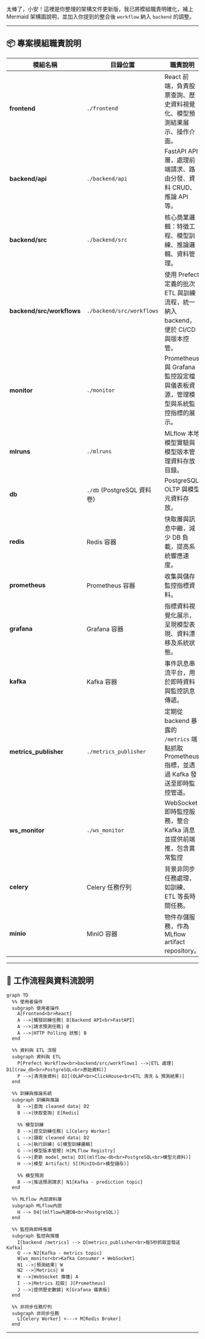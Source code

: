 太棒了，小安！這裡是你整理的架構文件更新版，我已將模組職責明確化，補上 Mermaid 架構圖說明，並加入你提到的整合後 `workflow` 納入 `backend` 的調整。

---

## 📦 專案模組職責說明

| 模組名稱                      | 目錄位置                      | 職責說明                                                    |
| ------------------------- | ------------------------- | ------------------------------------------------------- |
| **frontend**              | `./frontend`              | React 前端，負責股票查詢、歷史資料視覺化、模型預測結果展示、操作介面。                  |
| **backend/api**           | `./backend/api`           | FastAPI API 層，處理前端請求、路由分發、資料 CRUD、推論 API 等。             |
| **backend/src**           | `./backend/src`           | 核心商業邏輯：特徵工程、模型訓練、推論邏輯、資料管理。                             |
| **backend/src/workflows** | `./backend/src/workflows` | 使用 Prefect 定義的批次 ETL 與訓練流程，統一納入 backend，便於 CI/CD 與版本控管。 |
| **monitor**               | `./monitor`               | Prometheus 與 Grafana 監控設定檔與儀表板資源，管理模型與系統監控指標的展示。         |
| **mlruns**                | `./mlruns`                | MLflow 本地模型實驗與模型版本管理資料存放目錄。                             |
| **db**                    | `./db` (PostgreSQL 資料卷)   | PostgreSQL OLTP 與模型元資料存放。                               |
| **redis**                 | Redis 容器                  | 快取層與訊息中繼，減少 DB 負載，提高系統響應速度。                             |
| **prometheus**            | Prometheus 容器             | 收集與儲存監控指標資料。                                            |
| **grafana**               | Grafana 容器                | 指標資料視覺化展示，呈現模型表現、資料漂移及系統狀態。                             |
| **kafka**                 | Kafka 容器                  | 事件訊息串流平台，用於即時資料與監控訊息傳遞。                                 |
| **metrics_publisher**      | `./metrics_publisher`      | 定期從 backend 暴露的 `/metrics` 端點抓取 Prometheus 指標，並透過 Kafka 發送至即時監控管道。 |
| **ws_monitor**            | `./ws_monitor`             | WebSocket 即時監控服務，整合 Kafka 消息並提供前端推，包含異常監控                    |
| **celery**                | Celery 任務佇列               | 背景非同步任務處理，如訓練、ETL 等長時間任務。                               |
| **minio**                 | MinIO 容器                  | 物件存儲服務，作為 MLflow artifact repository。                   |


---

## 🔁 工作流程與資料流說明

```mermaid
graph TD
  %% 使用者操作
  subgraph 使用者操作
    A[Frontend<br>React]
    A -->|觸發訓練任務| B[Backend API<br>FastAPI]
    A -->|請求預測任務| B
    A -->|HTTP Polling 狀態| B
  end

  %% 資料與 ETL 流程
  subgraph 資料與 ETL
    P[Prefect Workflow<br>backend/src/workflows] -->|ETL 處理| D1[(raw_db<br>PostgreSQL<br>原始資料)]
    P -->|清洗後資料| D2[(OLAP<br>ClickHouse<br>ETL 清洗 & 預測結果)]
  end

  %% 訓練與推論系統
  subgraph 訓練與推論
    B -->|查詢 cleaned data| D2
    B -->|快取查詢| E[Redis]

    %% 模型訓練
    B -->|提交訓練任務| L[Celery Worker]
    L -->|讀取 cleaned data| D2
    L -->|執行訓練| G[模型訓練邏輯]
    G -->|模型版本管理| H[MLflow Registry]
    G -->|更新 model_meta| D3[(mlflow-db<br>PostgreSQL<br>模型元資料)]
    H -->|模型 Artifact| S[(MinIO<br>模型儲存)]

    %% 模型預測
    B -->|推送預測請求| N1[Kafka - prediction topic]
  end

  %% MLflow 內部資料庫
  subgraph MLflow內部
    H --> D4[(mlflow內建DB<br>PostgreSQL)]
  end

  %% 監控與即時推播
  subgraph 監控與推播
    I[backend /metrics] --> Q[metrics_publisher<br>每5秒抓取並發送 Kafka]
    Q --> N2[Kafka - metrics topic]
    W[ws_monitor<br>Kafka Consumer + WebSocket]
    N1 -->|預測結果| W
    N2 -->|Metrics| W
    W -->|WebSocket 推播| A
    I -->|Metrics 拉取| J[Prometheus]
    J -->|提供歷史數據| K[Grafana 儀表板]
  end

  %% 非同步任務佇列
  subgraph 非同步任務
    L[Celery Worker] <---> M[Redis Broker]
  end

```
---
